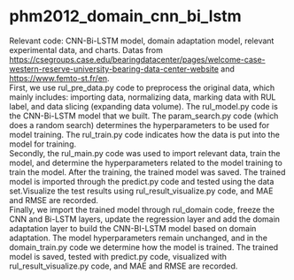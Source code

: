 # phm2012_domain_cnn_bi_lstm
Relevant code: CNN-Bi-LSTM model, domain adaptation model, relevant experimental data, and charts. 
Datas from https://csegroups.case.edu/bearingdatacenter/pages/welcome-case-western-reserve-university-bearing-data-center-website and https://www.femto-st.fr/en.  
First, we use rul_pre_data.py code to preprocess the original data, which mainly includes: importing data, normalizing data, marking data with RUL label, and data slicing (expanding data volume). The rul_model.py code is the CNN-Bi-LSTM model that we built. The param_search.py code (which does a random search) determines the hyperparameters to be used for model training. The rul_train.py code indicates how the data is put into the model for training.  
Secondly, the rul_main.py code was used to import relevant data, train the model, and determine the hyperparameters related to the model training to train the model. After the training, the trained model was saved. The trained model is imported through the predict.py code and tested using the data set.Visualize the test results using rul_result_visualize.py code, and MAE and RMSE are recorded.  
Finally, we import the trained model through rul_domain code, freeze the CNN and Bi-LSTM layers, update the regression layer and add the domain adaptation layer to build the CNN-BI-LSTM model based on domain adaptation. The model hyperparameters remain unchanged, and in the domain_train.py code we determine how the model is trained. The trained model is saved, tested with predict.py code, visualized with rul_result_visualize.py code, and MAE and RMSE are recorded.


